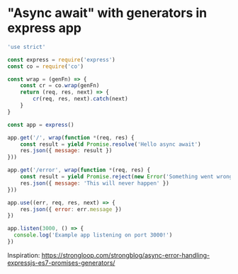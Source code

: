 # "Async await" with generators in express app

```js
'use strict'

const express = require('express')
const co = require('co')

const wrap = (genFn) => {
    const cr = co.wrap(genFn)
    return (req, res, next) => {
        cr(req, res, next).catch(next)
    }
}

const app = express()

app.get('/', wrap(function *(req, res) {
	const result = yield Promise.resolve('Hello async await')
	res.json({ message: result })
}))

app.get('/error', wrap(function *(req, res) {
	const result = yield Promise.reject(new Error('Something went wrong.'))
	res.json({ message: 'This will never happen' })
}))

app.use((err, req, res, next) => {
	res.json({ error: err.message })
})

app.listen(3000, () => {
  console.log('Example app listening on port 3000!')
})
```

Inspiration: https://strongloop.com/strongblog/async-error-handling-expressjs-es7-promises-generators/
